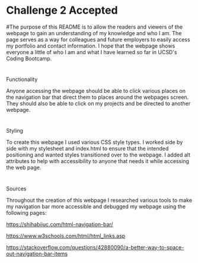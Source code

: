 # Challenge 2 Accepted

#The purpose of this README is to allow the readers and viewers of the webpage to gain an understanding of my knowledge and who I am. The page serves as a way for colleagues and future employers to easily access my portfolio and contact information. I hope that the webpage shows everyone a little of who I am and what I have learned so far in UCSD's Coding Bootcamp.

#
Functionality

Anyone accessing the webpage should be able to click various places on the navigation bar that direct them to places around the webpages screen. They should also be able to click on my projects and be directed to another webpage. 

#
Styling

To create this webpage I used various CSS style types. I worked side by side with my stylesheet and index.html to ensure that the intended positioning and wanted styles transitioned over to the webpage. I added alt attributes to help with accessibility to anyone that needs it while accessing the web page. 

#
Sources

Throughout the creation of this webpage I researched various tools to make my navigation bar more accessible and debugged my webpage using the following pages:

https://shihabiiuc.com/html-navigation-bar/

https://www.w3schools.com/html/html_links.asp

https://stackoverflow.com/questions/42880090/a-better-way-to-space-out-navigation-bar-items









